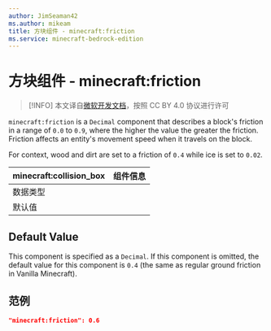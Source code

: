 ```yaml
---
author: JimSeaman42
ms.author: mikeam
title: 方块组件 - minecraft:friction
ms.service: minecraft-bedrock-edition
---
```


# 方块组件 - minecraft:friction

> [!INFO]
> 本文译自[微软开发文档](https://learn.microsoft.com/en-us/minecraft/creator/)，按照 CC BY 4.0 协议进行许可

`minecraft:friction` is a `Decimal` component that describes a block's friction in a range of `0.0` to `0.9`, where the higher the value the greater the friction. Friction affects an entity's movement speed when it travels on the block.

For context, wood and dirt are set to a friction of `0.4` while ice is set to `0.02`.

| minecraft:collision_box | 组件信息 |
| ----------------------- | -------- |
| 数据类型                |          |
| 默认值                  |          |

## Default Value

This component is specified as a `Decimal`. If this component is omitted, the default value for this component is `0.4` (the same as regular ground friction in Vanilla Minecraft).

## 范例

```json
"minecraft:friction": 0.6
```
